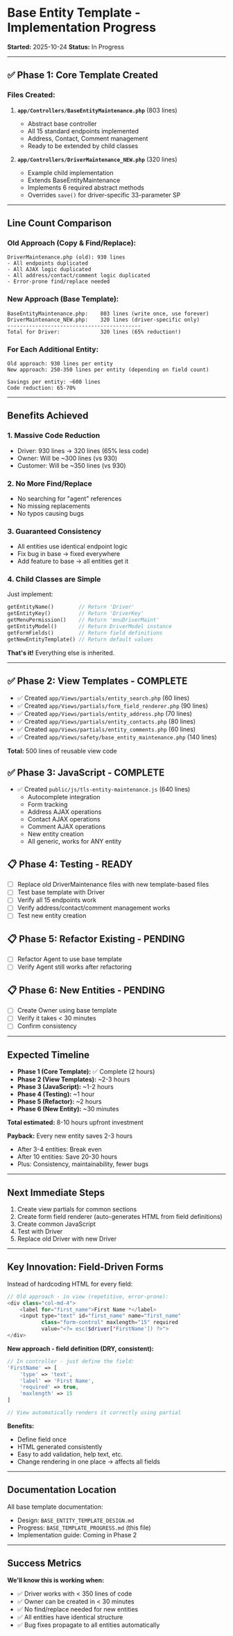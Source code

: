 # Base Entity Template - Implementation Progress

**Started:** 2025-10-24
**Status:** In Progress

---

## ✅ Phase 1: Core Template Created

### Files Created:

1. **`app/Controllers/BaseEntityMaintenance.php`** (803 lines)
   - Abstract base controller
   - All 15 standard endpoints implemented
   - Address, Contact, Comment management
   - Ready to be extended by child classes

2. **`app/Controllers/DriverMaintenance_NEW.php`** (320 lines)
   - Example child implementation
   - Extends BaseEntityMaintenance
   - Implements 6 required abstract methods
   - Overrides `save()` for driver-specific 33-parameter SP

---

## Line Count Comparison

### Old Approach (Copy & Find/Replace):
```
DriverMaintenance.php (old): 930 lines
- All endpoints duplicated
- All AJAX logic duplicated
- All address/contact/comment logic duplicated
- Error-prone find/replace needed
```

### New Approach (Base Template):
```
BaseEntityMaintenance.php:    803 lines (write once, use forever)
DriverMaintenance_NEW.php:    320 lines (driver-specific only)
-------------------------------------------
Total for Driver:             320 lines (65% reduction!)
```

### For Each Additional Entity:
```
Old approach: 930 lines per entity
New approach: 250-350 lines per entity (depending on field count)

Savings per entity: ~600 lines
Code reduction: 65-70%
```

---

## Benefits Achieved

### 1. **Massive Code Reduction**
- Driver: 930 lines → 320 lines (65% less code)
- Owner: Will be ~300 lines (vs 930)
- Customer: Will be ~350 lines (vs 930)

### 2. **No More Find/Replace**
- No searching for "agent" references
- No missing replacements
- No typos causing bugs

### 3. **Guaranteed Consistency**
- All entities use identical endpoint logic
- Fix bug in base → fixed everywhere
- Add feature to base → all entities get it

### 4. **Child Classes are Simple**
Just implement:
```php
getEntityName()        // Return 'Driver'
getEntityKey()         // Return 'DriverKey'
getMenuPermission()    // Return 'mnuDriverMaint'
getEntityModel()       // Return DriverModel instance
getFormFields()        // Return field definitions
getNewEntityTemplate() // Return default values
```

**That's it!** Everything else is inherited.

---

## ✅ Phase 2: View Templates - COMPLETE

- ✅ Created `app/Views/partials/entity_search.php` (60 lines)
- ✅ Created `app/Views/partials/form_field_renderer.php` (90 lines)
- ✅ Created `app/Views/partials/entity_address.php` (70 lines)
- ✅ Created `app/Views/partials/entity_contacts.php` (80 lines)
- ✅ Created `app/Views/partials/entity_comments.php` (60 lines)
- ✅ Created `app/Views/safety/base_entity_maintenance.php` (140 lines)

**Total:** 500 lines of reusable view code

## ✅ Phase 3: JavaScript - COMPLETE

- ✅ Created `public/js/tls-entity-maintenance.js` (640 lines)
  - Autocomplete integration
  - Form tracking
  - Address AJAX operations
  - Contact AJAX operations
  - Comment AJAX operations
  - New entity creation
  - All generic, works for ANY entity

## 📋 Phase 4: Testing - READY

- [ ] Replace old DriverMaintenance files with new template-based files
- [ ] Test base template with Driver
- [ ] Verify all 15 endpoints work
- [ ] Verify address/contact/comment management works
- [ ] Test new entity creation

## 📋 Phase 5: Refactor Existing - PENDING

- [ ] Refactor Agent to use base template
- [ ] Verify Agent still works after refactoring

## 📋 Phase 6: New Entities - PENDING

- [ ] Create Owner using base template
- [ ] Verify it takes < 30 minutes
- [ ] Confirm consistency

---

## Expected Timeline

- **Phase 1 (Core Template):** ✅ Complete (2 hours)
- **Phase 2 (View Templates):** ~2-3 hours
- **Phase 3 (JavaScript):** ~1-2 hours
- **Phase 4 (Testing):** ~1 hour
- **Phase 5 (Refactor):** ~2 hours
- **Phase 6 (New Entity):** ~30 minutes

**Total estimated:** 8-10 hours upfront investment

**Payback:** Every new entity saves 2-3 hours
- After 3-4 entities: Break even
- After 10 entities: Save 20-30 hours
- Plus: Consistency, maintainability, fewer bugs

---

## Next Immediate Steps

1. Create view partials for common sections
2. Create form field renderer (auto-generates HTML from field definitions)
3. Create common JavaScript
4. Test with Driver
5. Replace old Driver with new Driver

---

## Key Innovation: Field-Driven Forms

Instead of hardcoding HTML for every field:

```php
// Old approach - in view (repetitive, error-prone):
<div class="col-md-4">
    <label for="first_name">First Name *</label>
    <input type="text" id="first_name" name="first_name"
           class="form-control" maxlength="15" required
           value="<?= esc($driver['FirstName']) ?>">
</div>
```

**New approach - field definition (DRY, consistent):**

```php
// In controller - just define the field:
'FirstName' => [
    'type' => 'text',
    'label' => 'First Name',
    'required' => true,
    'maxlength' => 15
]

// View automatically renders it correctly using partial
```

**Benefits:**
- Define field once
- HTML generated consistently
- Easy to add validation, help text, etc.
- Change rendering in one place → affects all fields

---

## Documentation Location

All base template documentation:
- Design: `BASE_ENTITY_TEMPLATE_DESIGN.md`
- Progress: `BASE_TEMPLATE_PROGRESS.md` (this file)
- Implementation guide: Coming in Phase 2

---

## Success Metrics

**We'll know this is working when:**
- ✅ Driver works with < 350 lines of code
- ✅ Owner can be created in < 30 minutes
- ✅ No find/replace needed for new entities
- ✅ All entities have identical structure
- ✅ Bug fixes propagate to all entities automatically
